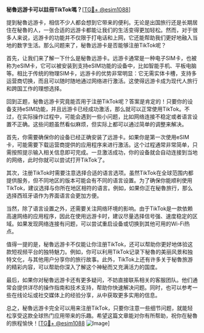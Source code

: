 **秘魯远游卡可以註冊TikTok嗎？**[[TG💪+ @esim1088](https://t.me/s/esim1088)]

提到秘魯远游卡，相信不少人都会想到它带来的便利。无论是出国旅行还是长期居住在秘魯的人，一张合适的远游卡都能让我们的生活变得更加轻松。然而，对于很多人来说，远游卡的功能并不仅限于打电话和上网，它还能帮助我们更好地融入当地的数字生活。那么问题来了，秘魯远游卡是否能够注册TikTok呢？

首先，让我们来了解一下什么是秘魯远游卡。远游卡通常是一种电子SIM卡，也被称为eSIM卡，它可以被安装到支持eSIM功能的设备中，比如智能手机、平板电脑等。相比于传统的物理SIM卡，远游卡的优势非常明显：它无需实体卡槽，支持多运营商切换，而且可以随时随地通过网络进行激活。这使得远游卡成为现代人旅行和跨国工作的理想选择。

回到正题，秘魯远游卡究竟能否用于注册TikTok呢？答案是肯定的！只要你的设备支持eSIM功能，并且远游卡已经成功激活，那么就可以正常使用TikTok。不过，在实际操作过程中，可能会遇到一些小问题，比如网络连接不稳定或者语言设置不正确。这些问题虽然看似麻烦，但实际上都可以通过简单的调整来解决。

首先，你需要确保你的设备已经正确安装了远游卡。如果你是第一次使用eSIM卡，可能需要下载运营商提供的应用程序来进行激活。这个过程通常非常简单，只需按照提示输入相关信息即可完成。一旦激活成功，你的设备就会自动连接到当地的网络，此时你就可以尝试打开TikTok了。

其次，注册TikTok时需要注意选择合适的语言选项。虽然TikTok在全球范围内都提供服务，但不同地区的版本可能会有不同的语言设置。为了确保你能顺利使用TikTok，建议选择与你所在地区相符的语言。例如，如果你正在秘魯旅行，那么选择西班牙语作为界面语言会更加方便。

当然，除了语言设置之外，还需要关注网络环境的影响。由于TikTok是一款依赖高速网络的应用程序，因此在使用远游卡时，建议尽量选择信号强、速度稳定的区域。如果发现网络连接有问题，可以尝试重启设备或切换到其他可用的Wi-Fi热点。

值得一提的是，秘魯远游卡不仅能让你注册TikTok，还可以帮助你更好地体验这款短视频平台的独特魅力。例如，你可以利用TikTok记录下秘魯的美丽风景和独特文化，与其他用户分享你的旅行故事。此外，TikTok上还有许多关于秘魯旅游的精彩内容，可以帮助你深入了解这个神秘而又充满活力的国度。

最后，如果你对秘魯远游卡还有更多疑问，不妨直接联系相关的客服团队。他们通常会提供详尽的操作指南和技术支持，帮助你快速解决问题。同时，也可以参考一些在线论坛或社交媒体上的经验分享，从中获取更多实用的信息。

总之，秘魯远游卡完全可以用来注册TikTok，只要你注意一些细节问题，就能轻松享受这款全球热门应用带来的乐趣。希望这篇文章能对你有所帮助，祝你在秘魯的旅程愉快！[[TG💪+ @esim1088](https://t.me/s/esim1088) ![Image](https://i.postimg.cc/4NQfJmqS/Snipaste-2025-05-13-00-14-12.png)]